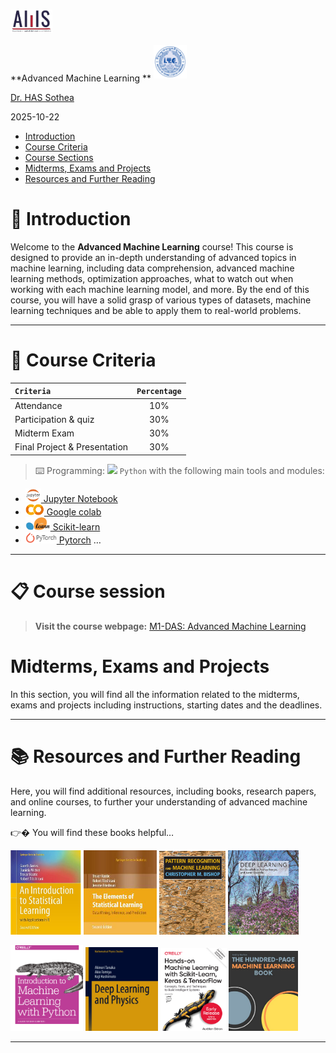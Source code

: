 # <img src="./img/AMS_logo.png#right" style="width:0.69444in" />
**Advanced Machine Learning ** <img src="./img/itc.png#left"
style="position: relative; bottom: 5px;width:0.55556in" />

<a href="https://hassothea.github.io/">Dr. HAS Sothea</a>

2025-10-22

- [Introduction](#introduction)
- [Course Criteria](#course-criteria)
- [Course Sections](#course-sections)
- [Midterms, Exams and Projects](#midterms-exams-and-projects)
- [Resources and Further Reading](#resources-and-further-reading)

# 👋 Introduction

Welcome to the **Advanced Machine Learning** course! This course is
designed to provide an in-depth understanding of advanced topics in
machine learning, including data comprehension, advanced machine
learning methods, optimization approaches, what to watch out when
working with each machine learning model, and more. By the end of this
course, you will have a solid grasp of various types of datasets,
machine learning techniques and be able to apply them to real-world
problems.

------------------------------------------------------------------------

# 📝 Course Criteria

| **`Criteria`**               | **`Percentage`** |
|:-----------------------------|:----------------:|
| Attendance                   |       10%        |
| Participation & quiz         |       30%        |
| Midterm Exam                 |       30%        |
| Final Project & Presentation |       30%        |

> ⌨️ Programming: <a href="https://www.python.org/" target="_blank"><img
> src="./img/python.png" style="position: relative; bottom: 0px"
> width="30" /></a> `Python` with the following main tools and modules:

- <a href="https://docs.jupyter.org/en/latest/" target="_blank"><img
  src="./img/jupyter.png" style="position: relative; bottom: 0px"
  width="25" /> Jupyter Notebook</a>
- <a href="https://colab.research.google.com/" target="_blank"><img
  src="./img/colab.png" style="position: relative; bottom: 0px"
  width="30" /> Google colab</a>
- <a href="https://scikit-learn.org/stable/" target="_blank"><img
  src="./img/sklearn.png" style="position: relative; bottom: 0px"
  width="40" /> Scikit-learn</a>
- <a href="https://pytorch.org/" target="_blank"><img
  src="./img/pytorch.png" style="position: relative; bottom: 0px"
  width="50" /> Pytorch</a> …

------------------------------------------------------------------------

# 📋 Course session

> **Visit the course webpage:** <a href="https://hassothea.github.io/Advanced-Machine-Learning-ITC/" target="_blank">M1-DAS: Advanced Machine Learning</a>

# Midterms, Exams and Projects

In this section, you will find all the information related to the
midterms, exams and projects including instructions, starting dates and
the deadlines.

------------------------------------------------------------------------

# 📚 Resources and Further Reading

Here, you will find additional resources, including books, research
papers, and online courses, to further your understanding of advanced
machine learning.

👉� You will find these books helpful…

<a href="https://www.statlearning.com/" target="_blank"><img
src="./img/intro-SL.jpg" style="width:22.5%" /></a>
<a href="https://hastie.su.domains/Papers/ESLII.pdf"
target="_blank"><img src="./img/ELSL.jpg" style="width:23.2%" /></a> <a
href="https://www.microsoft.com/en-us/research/uploads/prod/2006/01/Bishop-Pattern-Recognition-and-Machine-Learning-2006.pdf"
target="_blank"><img src="./img/patternRecg.jpg"
style="width:21.0%" /></a>
<a href="https://www.deeplearningbook.org/" target="_blank"><img
src="./img/deep_learning.jpg" style="width:22.5%" /></a>

<a
href="https://www.nrigroupindia.com/e-book/Introduction%20to%20Machine%20Learning%20with%20Python%20(%20PDFDrive.com%20)-min.pdf"
target="_blank"><img src="./img/intro_ml.png" style="width:23.0%" /></a>
<a href="https://link.springer.com/book/10.1007/978-981-33-6108-9"
target="_blank"><img src="./img/deep_learning_and_physics.png"
style="width:23.0%" /></a> <a
href="https://powerunit-ju.com/wp-content/uploads/2021/04/Aurelien-Geron-Hands-On-Machine-Learning-with-Scikit-Learn-Keras-and-Tensorflow_-Concepts-Tools-and-Techniques-to-Build-Intelligent-Systems-OReilly-Media-2019.pdf"
target="_blank"><img src="./img/hands_on_ML.png"
style="width:21.0%" /></a>
<a href="https://themlbook.com/" target="_blank"><img
src="./img/100page.png" style="width:22.0%" /></a>

------------------------------------------------------------------------
